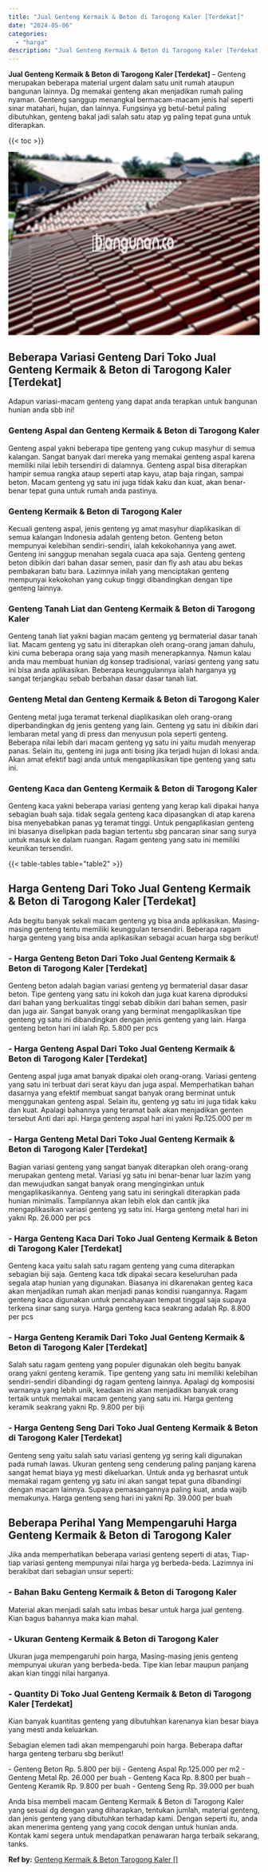 ```yaml
---
title: "Jual Genteng Kermaik & Beton di Tarogong Kaler [Terdekat]"
date: "2024-05-06"
categories: 
  - "harga"
description: "Jual Genteng Kermaik & Beton di Tarogong Kaler [Terdekat]. Anda bisa membeli macam Genteng Kermaik & Beton di Tarogong Kaler yang sesuai dg dengan yang dihar..."
---
```


**Jual Genteng Kermaik & Beton di Tarogong Kaler \[Terdekat\]** – Genteng merupakan beberapa material urgent dalam satu unit rumah ataupun bangunan lainnya. Dg memakai genteng akan menjadikan rumah paling nyaman. Genteng sanggup menangkal bermacam-macam jenis hal seperti sinar matahari, hujan, dan lainnya. Fungsinya yg betul-betul paling dibutuhkan, genteng bakal jadi salah satu atap yg paling tepat guna untuk diterapkan.

{{< toc >}}

![Jual Genteng Kermaik & Beton di Tarogong Kaler [Terdekat]](/images/genteng-minimalis-murah09.png)

## Beberapa Variasi Genteng Dari Toko Jual Genteng Kermaik & Beton di Tarogong Kaler \[Terdekat\]

Adapun variasi-macam genteng yang dapat anda terapkan untuk bangunan hunian anda sbb ini!

### Genteng Aspal dan Genteng Kermaik & Beton di Tarogong Kaler

Genteng aspal yakni beberapa tipe genteng yang cukup masyhur di semua kalangan. Sangat banyak dari mereka yang memakai genteng aspal karena memiliki nilai lebih tersendiri di dalamnya. Genteng aspal bisa diterapkan hampir semua rangka ataup seperti atap kayu, atap baja ringan, sampai beton. Macam genteng yg satu ini juga tidak kaku dan kuat, akan benar-benar tepat guna untuk rumah anda pastinya.

### Genteng Kermaik & Beton di Tarogong Kaler

Kecuali genteng aspal, jenis genteng yg amat masyhur diaplikasikan di semua kalangan Indonesia adalah genteng beton. Genteng beton mempunyai kelebihan sendiri-sendiri, ialah kekokohannya yang awet. Genteng ini sanggup menahan segala cuaca apa saja. Genteng genteng beton dibikin dari bahan dasar semen, pasir dan fly ash atau abu bekas pembakaran batu bara. Lazimnya inilah yang menciptakan genteng mempunyai kekokohan yang cukup tinggi dibandingkan dengan tipe genteng lainnya.

### Genteng Tanah Liat dan Genteng Kermaik & Beton di Tarogong Kaler

Genteng tanah liat yakni bagian macam genteng yg bermaterial dasar tanah liat. Macam genteng yg satu ini diterapkan oleh orang-orang jaman dahulu, kini cuma beberapa orang saja yang masih menerapkannya. Namun kalau anda mau membuat hunian dg konsep tradisional, variasi genteng yang satu ini bisa anda aplikasikan. Beberapa keunggulannya ialah harganya yg sangat terjangkau sebab berbahan dasar dasar tanah liat.

### Genteng Metal dan Genteng Kermaik & Beton di Tarogong Kaler

Genteng metal juga teramat terkenal diaplikasikan oleh orang-orang diperbandingkan dg jenis genteng yang lain. Genteng yg satu ini dibikin dari lembaran metal yang di press dan menyusun pola seperti genteng. Beberapa nilai lebih dari macam genteng yg satu ini yaitu mudah menyerap panas. Selain itu, genteng ini juga anti bising jika terjadi hujan di lokasi anda. Akan amat efektif bagi anda untuk mengaplikasikan tipe genteng yang satu ini.

### Genteng Kaca dan Genteng Kermaik & Beton di Tarogong Kaler

Genteng kaca yakni beberapa variasi genteng yang kerap kali dipakai hanya sebagian buah saja. tidak segala genteng kaca dipasangkan di atap karena bisa menyebabkan panas yg teramat tinggi. Untuk pengaplikasian genteng ini biasanya diselipkan pada bagian tertentu sbg pancaran sinar sang surya untuk masuk ke dalam ruangan. Ragam genteng yang satu ini memiliki keunikan tersendiri.

{{< table-tables table="table2" >}}

## Harga Genteng Dari Toko Jual Genteng Kermaik & Beton di Tarogong Kaler \[Terdekat\]

Ada begitu banyak sekali macam genteng yg bisa anda aplikasikan. Masing-masing genteng tentu memiliki keunggulan tersendiri. Beberapa ragam harga genteng yang bisa anda aplikasikan sebagai acuan harga sbg berikut!

### \- Harga Genteng Beton Dari Toko Jual Genteng Kermaik & Beton di Tarogong Kaler \[Terdekat\]

Genteng beton adalah bagian variasi genteng yg bermaterial dasar dasar beton. Tipe genteng yang satu ini kokoh dan juga kuat karena diproduksi dari bahan yang berkualitas tinggi sebab dibikin dari bahan semen, pasir dan juga air. Sangat banyak orang yang berminat mengaplikasikan tipe genteng yg satu ini dibandingkan dengan jenis genteng yang lain. Harga genteng beton hari ini ialah Rp. 5.800 per pcs

### \- Harga Genteng Aspal Dari Toko Jual Genteng Kermaik & Beton di Tarogong Kaler \[Terdekat\]

Genteng aspal juga amat banyak dipakai oleh orang-orang. Variasi genteng yang satu ini terbuat dari serat kayu dan juga aspal. Memperhatikan bahan dasarnya yang efektif membuat sangat banyak orang berminat untuk menggunakan genteng aspal. Selain itu, genteng yg satu ini juga tidak kaku dan kuat. Apalagi bahannya yang teramat baik akan menjadikan genten tersebut Anti dari api. Harga genteng aspal hari ini yakni Rp.125.000 per m

### \- Harga Genteng Metal Dari Toko Jual Genteng Kermaik & Beton di Tarogong Kaler \[Terdekat\]

Bagian variasi genteng yang sangat banyak diterapkan oleh orang-orang merupakan genteng metal. Variasi yg satu ini benar-benar luar lazim yang dan mewujudkan sangat banyak orang menginginkan untuk mengaplikasikannya. Genteng yang satu ini seringkali diterapkan pada hunian minimalis. Tampilannya akan lebih elok dan cantik jika mengaplikasikan variasi genteng yg satu ini. Harga genteng metal hari ini yakni Rp. 26.000 per pcs

### \- Harga Genteng Kaca Dari Toko Jual Genteng Kermaik & Beton di Tarogong Kaler \[Terdekat\]

Genteng kaca yaitu salah satu ragam genteng yang cuma diterapkan sebagian biji saja. Genteng kaca tdk dipakai secara keseluruhan pada segala atap hunian yang digunakan. Biasanya ini dikarenakan genteg kaca akan menjadikan rumah akan menjadi panas kondisi ruangannya. Ragam genteng kaca digunakan untuk pencahayaan tempat tinggal saja supaya terkena sinar sang surya. Harga genteng kaca seakrang adalah Rp. 8.800 per pcs

### \- Harga Genteng Keramik Dari Toko Jual Genteng Kermaik & Beton di Tarogong Kaler \[Terdekat\]

Salah satu ragam genteng yang populer digunakan oleh begitu banyak orang yakni genteng keramik. Tipe genteng yang satu ini memiliki kelebihan sendiri-sendiri dibandingi dg ragam genteng lainnya. Apalagi dg komposisi warnanya yang lebih unik, keadaan ini akan menjadikan banyak orang tertaik untuk memakai macam genteng yang satu ini. Harga genteng keramik seakrang yakni Rp. 9.800 per biji

### \- Harga Genteng Seng Dari Toko Jual Genteng Kermaik & Beton di Tarogong Kaler \[Terdekat\]

Genteng seng yaitu salah satu variasi genteng yg sering kali digunakan pada rumah lawas. Ukuran genteng seng cenderung paling panjang karena sangat hemat biaya yg mesti dikeluarkan. Untuk anda yg berhasrat untuk memakai ragam genteng yg satu ini akan sangat tepat guna dibandingi dengan macam lainnya. Supaya pemasangannya paling kuat, anda wajib memakunya. Harga genteng seng hari ini yakni Rp. 39.000 per buah

## Beberapa Perihal Yang Mempengaruhi Harga Genteng Kermaik & Beton di Tarogong Kaler

Jika anda memperhatikan beberapa variasi genteng seperti di atas, Tiap-tiap variasi genteng mempunyai nilai harga yg berbeda-beda. Lazimnya ini berakibat dari sebagian unsur seperti:

### \- Bahan Baku Genteng Kermaik & Beton di Tarogong Kaler

Material akan menjadi salah satu imbas besar untuk harga jual genteng. Kian bagus bahannya maka kian mahal.

### \- Ukuran Genteng Kermaik & Beton di Tarogong Kaler

Ukuran juga mempengaruhi poin harga, Masing-masing jenis genteng mempunyai ukuran yang berbeda-beda. Tipe kian lebar maupun panjang akan kian tinggi nilai harganya.

### \- Quantity Di Toko Jual Genteng Kermaik & Beton di Tarogong Kaler \[Terdekat\]

Kian banyak kuantitas genteng yang dibutuhkan karenanya kian besar biaya yang mesti anda keluarkan.

Sebagian elemen tadi akan mempengaruhi poin harga. Beberapa daftar harga genteng terbaru sbg berikut!

\- Genteng Beton Rp. 5.800 per biji - Genteng Aspal Rp.125.000 per m2 - Genteng Metal Rp. 26.000 per buah - Genteng Kaca Rp. 8.800 per buah - Genteng Keramik Rp. 9.800 per buah - Genteng Seng Rp. 39.000 per buah

Anda bisa membeli macam Genteng Kermaik & Beton di Tarogong Kaler yang sesuai dg dengan yang diharapkan, tentukan jumlah, material genteng, dan jenis genteng yang dibutuhkan terhadap kami. Dengan seperti itu, anda akan menerima genteng yang yang cocok dengan untuk hunian anda. Kontak kami segera untuk mendapatkan penawaran harga terbaik sekarang, tanks.

**Ref by:**  [Genteng Kermaik & Beton  Tarogong Kaler []](https://id.wikipedia.org/wiki/Genteng)
